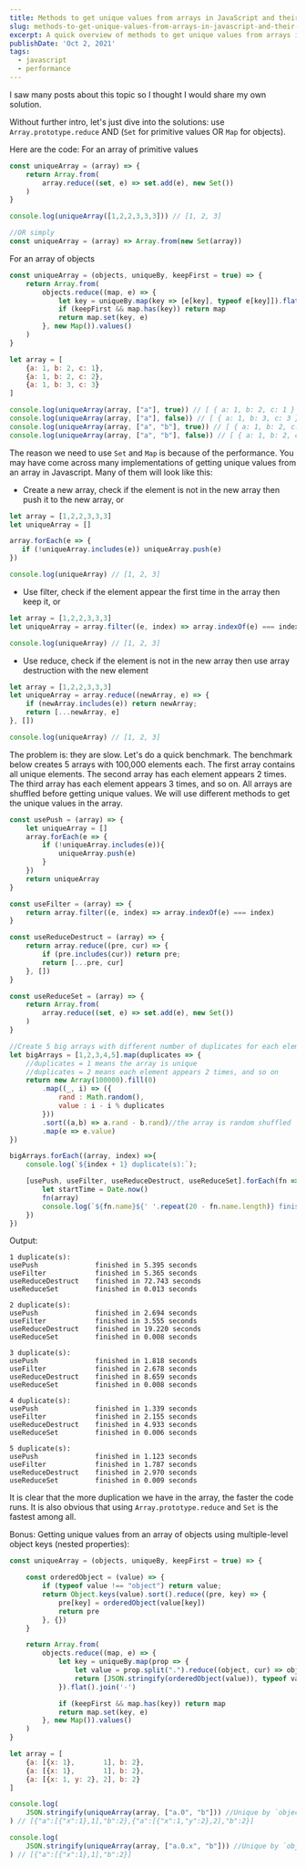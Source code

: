 ```yaml
---
title: Methods to get unique values from arrays in JavaScript and their performance
slug: methods-to-get-unique-values-from-arrays-in-javascript-and-their-performance
excerpt: A quick overview of methods to get unique values from arrays in JavaScript, including performance comparisons.
publishDate: 'Oct 2, 2021'
tags:
  - javascript
  - performance
---
```


I saw many posts about this topic so I thought I would share my own solution.

Without further intro, let's just dive into the solutions: use `Array.prototype.reduce` AND (`Set` for primitive values OR `Map` for objects).

Here are the code:
For an array of primitive values
```javascript
const uniqueArray = (array) => {
    return Array.from(
        array.reduce((set, e) => set.add(e), new Set())
    )
}

console.log(uniqueArray([1,2,2,3,3,3])) // [1, 2, 3]

//OR simply
const uniqueArray = (array) => Array.from(new Set(array))
```


For an array of objects 
```javascript
const uniqueArray = (objects, uniqueBy, keepFirst = true) => {
    return Array.from(
        objects.reduce((map, e) => {
            let key = uniqueBy.map(key => [e[key], typeof e[key]]).flat().join('-')
            if (keepFirst && map.has(key)) return map
            return map.set(key, e)
        }, new Map()).values()
    )
}

let array = [
    {a: 1, b: 2, c: 1},
    {a: 1, b: 2, c: 2},
    {a: 1, b: 3, c: 3}
]

console.log(uniqueArray(array, ["a"], true)) // [ { a: 1, b: 2, c: 1 } ]
console.log(uniqueArray(array, ["a"], false)) // [ { a: 1, b: 3, c: 3 } ]
console.log(uniqueArray(array, ["a", "b"], true)) // [ { a: 1, b: 2, c: 1 }, { a: 1, b: 3, c: 3 } ]
console.log(uniqueArray(array, ["a", "b"], false)) // [ { a: 1, b: 2, c: 2 }, { a: 1, b: 3, c: 3 } ]
```

The reason we need to use `Set` and `Map` is because of the performance. You may have come across many implementations of getting unique values from an array in Javascript. Many of them will look like this:

- Create a new array, check if the element is not in the new array then push it to the new array, or
```javascript
let array = [1,2,2,3,3,3]
let uniqueArray = []

array.forEach(e => {
   if (!uniqueArray.includes(e)) uniqueArray.push(e)
})

console.log(uniqueArray) // [1, 2, 3]
```
- Use filter, check if the element appear the first time in the array then keep it, or
```javascript
let array = [1,2,2,3,3,3]
let uniqueArray = array.filter((e, index) => array.indexOf(e) === index)

console.log(uniqueArray) // [1, 2, 3]
```

- Use reduce, check if the element is not in the new array then use array destruction with the new element
```javascript
let array = [1,2,2,3,3,3]
let uniqueArray = array.reduce((newArray, e) => {
    if (newArray.includes(e)) return newArray;
    return [...newArray, e]
}, [])

console.log(uniqueArray) // [1, 2, 3]
```

The problem is: they are slow. Let's do a quick benchmark. The benchmark below creates 5 arrays with 100,000 elements each. The first array contains all unique elements. The second array has each element appears 2 times. The third array has each element appears 3 times, and so on. All arrays are shuffled before getting unique values. We will use different methods to get the unique values in the array.

```javascript
const usePush = (array) => {
    let uniqueArray = []
    array.forEach(e => {
        if (!uniqueArray.includes(e)){
            uniqueArray.push(e)
        }
    })
    return uniqueArray
}

const useFilter = (array) => {
    return array.filter((e, index) => array.indexOf(e) === index)
}

const useReduceDestruct = (array) => {
    return array.reduce((pre, cur) => {
        if (pre.includes(cur)) return pre;
        return [...pre, cur]
    }, [])
}

const useReduceSet = (array) => {
    return Array.from(
        array.reduce((set, e) => set.add(e), new Set())
    )
}

//Create 5 big arrays with different number of duplicates for each element
let bigArrays = [1,2,3,4,5].map(duplicates => {
    //duplicates = 1 means the array is unique
    //duplicates = 2 means each element appears 2 times, and so on
    return new Array(100000).fill(0)
        .map((_, i) => ({
            rand : Math.random(),
            value : i - i % duplicates
        }))
        .sort((a,b) => a.rand - b.rand)//the array is random shuffled
        .map(e => e.value)
})

bigArrays.forEach((array, index) =>{
    console.log(`${index + 1} duplicate(s):`);

    [usePush, useFilter, useReduceDestruct, useReduceSet].forEach(fn =>{
        let startTime = Date.now()
        fn(array)
        console.log(`${fn.name}${' '.repeat(20 - fn.name.length)} finished in ${((Date.now() - startTime)/1000).toFixed(3)} seconds`)
    })
})
```
Output: 
```
1 duplicate(s):
usePush              finished in 5.395 seconds
useFilter            finished in 5.365 seconds
useReduceDestruct    finished in 72.743 seconds
useReduceSet         finished in 0.013 seconds

2 duplicate(s):
usePush              finished in 2.694 seconds
useFilter            finished in 3.555 seconds
useReduceDestruct    finished in 19.220 seconds
useReduceSet         finished in 0.008 seconds

3 duplicate(s):
usePush              finished in 1.818 seconds
useFilter            finished in 2.678 seconds
useReduceDestruct    finished in 8.659 seconds
useReduceSet         finished in 0.008 seconds

4 duplicate(s):
usePush              finished in 1.339 seconds
useFilter            finished in 2.155 seconds
useReduceDestruct    finished in 4.933 seconds
useReduceSet         finished in 0.006 seconds

5 duplicate(s):
usePush              finished in 1.123 seconds
useFilter            finished in 1.787 seconds
useReduceDestruct    finished in 2.970 seconds
useReduceSet         finished in 0.009 seconds

```
It is clear that the more duplication we have in the array, the faster the code runs. It is also obvious that using `Array.prototype.reduce` and `Set` is the fastest among all.

Bonus: Getting unique values from an array of objects using multiple-level object keys (nested properties):

```javascript
const uniqueArray = (objects, uniqueBy, keepFirst = true) => {

    const orderedObject = (value) => {
        if (typeof value !== "object") return value;
        return Object.keys(value).sort().reduce((pre, key) => {
            pre[key] = orderedObject(value[key])
            return pre
        }, {})
    }

    return Array.from(
        objects.reduce((map, e) => {
            let key = uniqueBy.map(prop => {
                let value = prop.split(".").reduce((object, cur) => object?.[cur], e)
                return [JSON.stringify(orderedObject(value)), typeof value]
            }).flat().join('-')

            if (keepFirst && map.has(key)) return map
            return map.set(key, e)
        }, new Map()).values()
    )
}

let array = [
    {a: [{x: 1},       1], b: 2},
    {a: [{x: 1},       1], b: 2},
    {a: [{x: 1, y: 2}, 2], b: 2}
]

console.log(
    JSON.stringify(uniqueArray(array, ["a.0", "b"])) //Unique by `object["a"][0]` and `object["b"]`
) // [{"a":[{"x":1},1],"b":2},{"a":[{"x":1,"y":2},2],"b":2}]

console.log(
    JSON.stringify(uniqueArray(array, ["a.0.x", "b"])) //Unique by `object["a"][0]["x"]` and `object["b"]`
) // [{"a":[{"x":1},1],"b":2}]
```